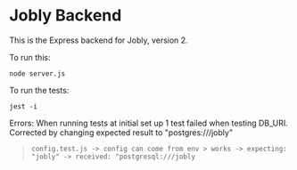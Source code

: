 # Jobly Backend

This is the Express backend for Jobly, version 2.

To run this:

    node server.js
    
To run the tests:

    jest -i

Errors:
When running tests at initial set up 1 test failed when testing DB_URI. Corrected by changing expected result to "postgres:///jobly" 
>```config.test.js -> config can come from env > works -> expecting: "jobly" -> received: "postgresql:///jobly```